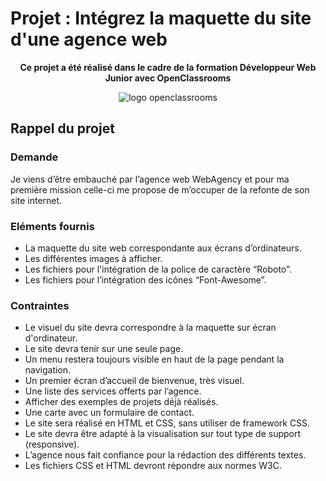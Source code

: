# Projet : Intégrez la maquette du site d'une agence web


<p align="center"><strong>Ce projet a été réalisé dans le cadre de la formation Développeur Web Junior avec OpenClassrooms</strong></p> 
<div align="center">
   <img src="http://openclassrooms.com/images/oc-logo.svg" alt="logo openclassrooms">
</div>

## Rappel du projet

### Demande
Je viens d’être embauché par l’agence web WebAgency et pour ma première mission celle-ci me propose de m’occuper de la refonte de son site internet.

### Eléments fournis
+ La maquette du site web correspondante aux écrans d’ordinateurs. 
+ Les différentes images à afficher.
+ Les fichiers pour l'intégration de la police de caractère “Roboto”. 
+ Les fichiers pour l’intégration des icônes “Font-Awesome”.

### Contraintes
+ Le visuel du site devra correspondre à la maquette sur écran d'ordinateur.
+ Le site devra tenir sur une seule page.
+ Un menu restera toujours visible en haut de la page pendant la navigation. 
+ Un premier écran d’accueil de bienvenue, très visuel.
+ Une liste des services offerts par l’agence. 
+ Afficher des exemples de projets déjà réalisés.
+ Une carte avec un formulaire de contact.
+ Le site sera réalisé en HTML et CSS, sans utiliser de framework CSS.
+ Le site devra être adapté à la visualisation sur tout type de support (responsive). 
+ L’agence nous fait confiance pour la rédaction des différents textes.
+ Les fichiers CSS et HTML devront répondre aux normes W3C.

### 
